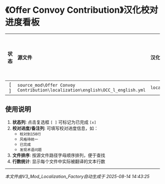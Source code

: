 # 《Offer Convoy Contribution》汉化校对进度看板

| 状态 | 源文件 | 汉化文件 | 已翻译行数 | 校对进度/备注 |
| :--: | :--- | :--- | :---: | :--- |
| [ ] | `source_mod\Offer Convoy Contribution\localization\english\OCC_l_english.yml` | `localization\simp_chinese\english\OCC_l_simp_chinese.yml` | 8 | |

## 使用说明

1. **状态列**: 点击复选框 `[ ]` 可标记为已完成 `[x]`
2. **校对进度/备注列**: 可填写校对进度信息，如：
   - `校对到150行`
   - `风格待统一`
   - `已完成`
   - `发现术语问题`
3. **文件排序**: 按源文件路径字母顺序排列，便于查找
4. **行数统计**: 显示每个文件中实际被翻译的文本行数

---
*本文件由V3_Mod_Localization_Factory自动生成于 2025-08-14 14:43:25*